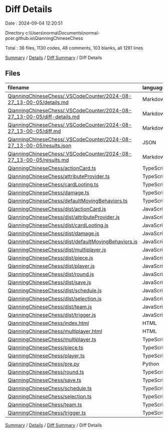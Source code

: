 # Diff Details

Date : 2024-09-04 12:20:51

Directory c:\\Users\\norma\\Documents\\normal-pcer.github.io\\QianningChineseChess

Total : 36 files,  1130 codes, 48 comments, 103 blanks, all 1281 lines

[Summary](results.md) / [Details](details.md) / [Diff Summary](diff.md) / Diff Details

## Files
| filename | language | code | comment | blank | total |
| :--- | :--- | ---: | ---: | ---: | ---: |
| [QianningChineseChess/.VSCodeCounter/2024-08-27_13-00-05/details.md](/QianningChineseChess/.VSCodeCounter/2024-08-27_13-00-05/details.md) | Markdown | 50 | 0 | 6 | 56 |
| [QianningChineseChess/.VSCodeCounter/2024-08-27_13-00-05/diff-details.md](/QianningChineseChess/.VSCodeCounter/2024-08-27_13-00-05/diff-details.md) | Markdown | 42 | 0 | 6 | 48 |
| [QianningChineseChess/.VSCodeCounter/2024-08-27_13-00-05/diff.md](/QianningChineseChess/.VSCodeCounter/2024-08-27_13-00-05/diff.md) | Markdown | 23 | 0 | 7 | 30 |
| [QianningChineseChess/.VSCodeCounter/2024-08-27_13-00-05/results.json](/QianningChineseChess/.VSCodeCounter/2024-08-27_13-00-05/results.json) | JSON | 1 | 0 | 0 | 1 |
| [QianningChineseChess/.VSCodeCounter/2024-08-27_13-00-05/results.md](/QianningChineseChess/.VSCodeCounter/2024-08-27_13-00-05/results.md) | Markdown | 25 | 0 | 7 | 32 |
| [QianningChineseChess/actionCard.ts](/QianningChineseChess/actionCard.ts) | TypeScript | 124 | 4 | 12 | 140 |
| [QianningChineseChess/attributeProvider.ts](/QianningChineseChess/attributeProvider.ts) | TypeScript | 41 | 12 | 2 | 55 |
| [QianningChineseChess/cardLooting.ts](/QianningChineseChess/cardLooting.ts) | TypeScript | 34 | 0 | 5 | 39 |
| [QianningChineseChess/damage.ts](/QianningChineseChess/damage.ts) | TypeScript | 2 | 0 | 0 | 2 |
| [QianningChineseChess/defaultMovingBehaviors.ts](/QianningChineseChess/defaultMovingBehaviors.ts) | TypeScript | 1 | -3 | 1 | -1 |
| [QianningChineseChess/dist/actionCard.js](/QianningChineseChess/dist/actionCard.js) | JavaScript | 75 | 5 | 0 | 80 |
| [QianningChineseChess/dist/attributeProvider.js](/QianningChineseChess/dist/attributeProvider.js) | JavaScript | 41 | 12 | 0 | 53 |
| [QianningChineseChess/dist/cardLooting.js](/QianningChineseChess/dist/cardLooting.js) | JavaScript | 26 | 1 | 0 | 27 |
| [QianningChineseChess/dist/damage.js](/QianningChineseChess/dist/damage.js) | JavaScript | 2 | 0 | 0 | 2 |
| [QianningChineseChess/dist/defaultMovingBehaviors.js](/QianningChineseChess/dist/defaultMovingBehaviors.js) | JavaScript | 2 | -3 | 0 | -1 |
| [QianningChineseChess/dist/multiplayer.js](/QianningChineseChess/dist/multiplayer.js) | JavaScript | 26 | 1 | 0 | 27 |
| [QianningChineseChess/dist/piece.js](/QianningChineseChess/dist/piece.js) | JavaScript | 20 | 0 | 0 | 20 |
| [QianningChineseChess/dist/player.js](/QianningChineseChess/dist/player.js) | JavaScript | 23 | 1 | 0 | 24 |
| [QianningChineseChess/dist/round.js](/QianningChineseChess/dist/round.js) | JavaScript | 9 | 0 | 0 | 9 |
| [QianningChineseChess/dist/save.js](/QianningChineseChess/dist/save.js) | JavaScript | 164 | 3 | 0 | 167 |
| [QianningChineseChess/dist/schedule.js](/QianningChineseChess/dist/schedule.js) | JavaScript | 21 | 3 | 0 | 24 |
| [QianningChineseChess/dist/selection.js](/QianningChineseChess/dist/selection.js) | JavaScript | 5 | 2 | 0 | 7 |
| [QianningChineseChess/dist/team.js](/QianningChineseChess/dist/team.js) | JavaScript | 12 | 0 | 0 | 12 |
| [QianningChineseChess/dist/trigger.js](/QianningChineseChess/dist/trigger.js) | JavaScript | 28 | 1 | 0 | 29 |
| [QianningChineseChess/index.html](/QianningChineseChess/index.html) | HTML | 3 | 0 | 0 | 3 |
| [QianningChineseChess/multiplayer.html](/QianningChineseChess/multiplayer.html) | HTML | 9 | 0 | 0 | 9 |
| [QianningChineseChess/multiplayer.ts](/QianningChineseChess/multiplayer.ts) | TypeScript | 24 | 1 | 3 | 28 |
| [QianningChineseChess/piece.ts](/QianningChineseChess/piece.ts) | TypeScript | 24 | 0 | 4 | 28 |
| [QianningChineseChess/player.ts](/QianningChineseChess/player.ts) | TypeScript | 24 | 0 | 6 | 30 |
| [QianningChineseChess/pre.py](/QianningChineseChess/pre.py) | Python | 9 | 2 | 2 | 13 |
| [QianningChineseChess/round.ts](/QianningChineseChess/round.ts) | TypeScript | 9 | 0 | 1 | 10 |
| [QianningChineseChess/save.ts](/QianningChineseChess/save.ts) | TypeScript | 164 | 2 | 25 | 191 |
| [QianningChineseChess/schedule.ts](/QianningChineseChess/schedule.ts) | TypeScript | 21 | 2 | 6 | 29 |
| [QianningChineseChess/selection.ts](/QianningChineseChess/selection.ts) | TypeScript | 5 | 2 | 2 | 9 |
| [QianningChineseChess/team.ts](/QianningChineseChess/team.ts) | TypeScript | 12 | 0 | 5 | 17 |
| [QianningChineseChess/trigger.ts](/QianningChineseChess/trigger.ts) | TypeScript | 29 | 0 | 3 | 32 |

[Summary](results.md) / [Details](details.md) / [Diff Summary](diff.md) / Diff Details